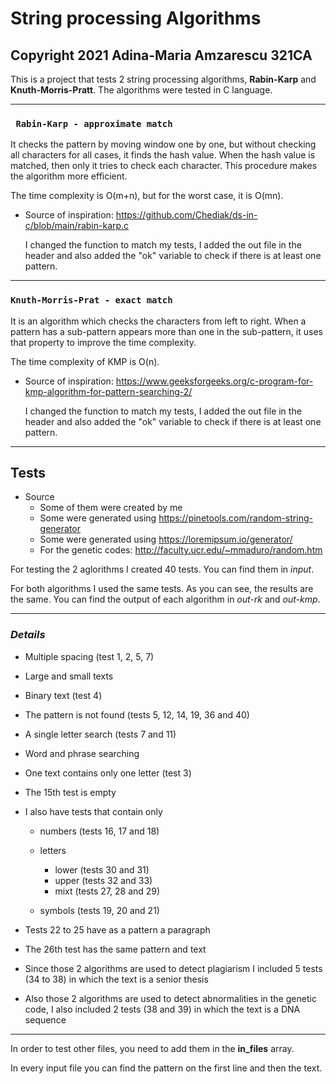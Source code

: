 # String processing Algorithms
## Copyright 2021 Adina-Maria Amzarescu 321CA

This is a project that tests 2 string processing algorithms, **Rabin-Karp** and **Knuth-Morris-Pratt**.
The algorithms were tested in C language.

______________________________________________________________________________________________________________

### `` Rabin-Karp - approximate match``

It checks the pattern by moving window one by one, but without checking all characters for all cases,
it finds the hash value. When the hash value is matched, then only it tries to check each character.
This procedure makes the algorithm more efficient.

The time complexity is O(m+n), but for the worst case, it is O(mn).

* Source of inspiration: https://github.com/Chediak/ds-in-c/blob/main/rabin-karp.c

  I changed the function to match my tests, I added the out file in the header and also
  added the "ok" variable to check if there is at least one pattern.
  
______________________________________________________________________________________________________________

### ``Knuth-Morris-Prat - exact match``

It is an algorithm which checks the characters from left to right. When a pattern has a sub-pattern
appears more than one in the sub-pattern, it uses that property to improve the time complexity.

The time complexity of KMP is O(n).

* Source of inspiration: https://www.geeksforgeeks.org/c-program-for-kmp-algorithm-for-pattern-searching-2/

  I changed the function to match my tests, I added the out file in the header and also
  added the "ok" variable to check if there is at least one pattern.
 
______________________________________________________________________________________________________________

## Tests

  * Source
    * Some of them were created by me
    * Some were generated using https://pinetools.com/random-string-generator
    * Some were generated using https://loremipsum.io/generator/
    * For the genetic codes: http://faculty.ucr.edu/~mmaduro/random.htm

For testing the 2 aglorithms I created 40 tests. You can find them in _input_.

For both algorithms I used the same tests. As you can see, the results are the same. You can find the output
of each algorithm in _out-rk_ and _out-kmp_.

--------

### _Details_

  * Multiple spacing (test 1, 2, 5, 7)
  * Large and small texts
  * Binary text (test 4)
  * The pattern is not found (tests 5, 12, 14, 19, 36 and 40)
  * A single letter search (tests 7 and 11)
  * Word and phrase searching 
  * One text contains only one letter (test 3)
  * The 15th test is empty
  * I also have tests that contain only
  
      * numbers (tests 16, 17 and 18)
      
      * letters
       
          * lower (tests 30 and 31)
          * upper (tests 32 and 33)
          * mixt (tests 27, 28 and 29)
       
      * symbols (tests 19, 20 and 21)
   * Tests 22 to 25 have as a pattern a paragraph
   * The 26th test has the same pattern and text
   * Since those 2 algorithms are used to detect plagiarism I included 5 tests (34 to 38)
     in which the text is a senior thesis
   * Also those 2 algorithms are used to detect abnormalities in the genetic code, I also
     included 2 tests (38 and 39) in which the text is a DNA sequence
     
-------

In order to test other files, you need to add them in the **in_files** array.

In every input file you can find the pattern on the first line and then the text.
